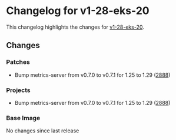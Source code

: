 # Changelog for v1-28-eks-20

This changelog highlights the changes for [v1-28-eks-20](https://github.com/aws/eks-distro/tree/v1-28-eks-20).

## Changes

### Patches
* Bump metrics-server from v0.7.0 to v0.7.1 for 1.25 to 1.29 ([2888](https://github.com/aws/eks-distro/pull/2888))

### Projects
* Bump metrics-server from v0.7.0 to v0.7.1 for 1.25 to 1.29 ([2888](https://github.com/aws/eks-distro/pull/2888))

### Base Image
No changes since last release

